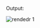 Output:

![rendedr 1](https://user-images.githubusercontent.com/55328883/153344797-03bf1b3f-8f60-495f-be05-9a778cb32161.png)
